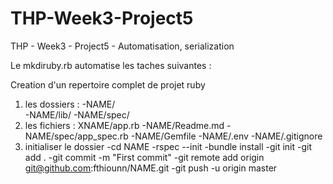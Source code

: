 # THP-Week3-Project5
 THP - Week3 - Project5 - Automatisation, serialization


Le mkdiruby.rb automatise les taches suivantes :

Creation d'un repertoire complet de projet ruby
1. les dossiers : 	-NAME/    						
 					-NAME/lib/
 					-NAME/spec/
2. les fichiers :  XNAME/app.rb
 					-NAME/Readme.md
					-NAME/spec/app_spec.rb
 					-NAME/Gemfile
 					-NAME/.env
   					-NAME/.gitignore
3. initialiser le dossier
 					-cd NAME
 					-rspec --init
 					-bundle install
 					-git init
 					-git add .
 					-git commit -m "First commit"
					-git remote add origin git@github.com:fthiounn/NAME.git
 					-git push -u origin master